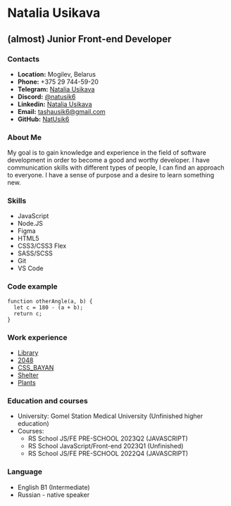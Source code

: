 # Natalia Usikava
## (almost) Junior Front-end Developer
### Contacts
* **Location:** Mogilev, Belarus
* **Phone:** +375 29 744-59-20
* **Telegram:** [Natalia Usikava](https://t.me/Nat_usik_X)
* **Discord:** [@natusik6](https://discordapp.com/users/607297007484141589)
* **Linkedin:** [Natalia Usikava](https://www.linkedin.com/in/natalia-usikava-0b5b34238/)
* **Email:** [tashausik6@gmail.com](tashausik6@gmail.com)
* **GitHub:** [NatUsik6](https://github.com/NatUsik6)

### About Me
My goal is to gain knowledge and experience in the field of software development in order to become a good and worthy developer. I have communication skills with different types of people, I can find an approach to everyone. I have a sense of purpose and a desire to learn something new.

### Skills
* JavaScript
* Node.JS
* Figma
* HTML5
* CSS3/CSS3 Flex
* SASS/SCSS
* Git
* VS Code

### Code example
```
function otherAngle(a, b) {
  let c = 180 - (a + b);
  return c;
}
```
### Work experience
* [Library](https://rolling-scopes-school.github.io/natusik6-JSFEPRESCHOOL2023Q2/library/)
* [2048](https://rolling-scopes-school.github.io/natusik6-JSFEPRESCHOOL2023Q2/js30-random-game/)
* [CSS_BAYAN](https://natusik6.github.io/cssBayan/cssBayan/)
* [Shelter](https://rolling-scopes-school.github.io/natusik6-JSFE2023Q1/shelter/)
* [Plants](https://rolling-scopes-school.github.io/natusik6-JSFEPRESCHOOL2022Q4/plants/)

### Education and courses
* University: Gomel Station Medical University (Unfinished higher education)
* Courses:  
  - RS School JS/FE PRE-SCHOOL 2023Q2 (JAVASCRIPT)
  - RS School JavaScript/Front-end 2023Q1 (Unfinished)
  - RS School JS/FE PRE-SCHOOL 2022Q4 (JAVASCRIPT) 

### Language 
* English B1 (Intermediate)
* Russian - native speaker
